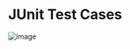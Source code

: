 # JUnit Test Cases
![image](https://github.com/hardikpachory/GET-Assignments/assets/173441284/6dd7f799-4062-4db2-84a3-d931a258e035)
